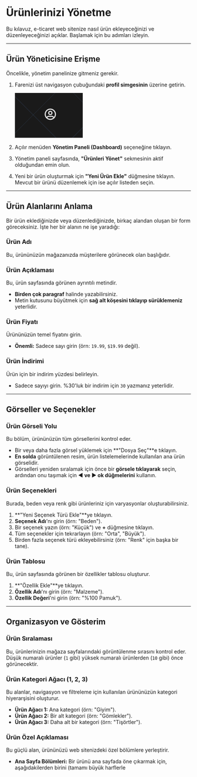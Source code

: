 # Ürünlerinizi Yönetme

Bu kılavuz, e-ticaret web sitenize nasıl ürün ekleyeceğinizi ve düzenleyeceğinizi açıklar. Başlamak için bu adımları izleyin.

---

## Ürün Yöneticisine Erişme

Öncelikle, yönetim panelinize gitmeniz gerekir.

1.  Farenizi üst navigasyon çubuğundaki **profil simgesinin** üzerine getirin.

    ![profil simgesi](guidelineimages/profile_logo.png)
   
2.  Açılır menüden **Yönetim Paneli (Dashboard)** seçeneğine tıklayın.
3.  Yönetim paneli sayfasında, **"Ürünleri Yönet"** sekmesinin aktif olduğundan emin olun.
4.  Yeni bir ürün oluşturmak için **"Yeni Ürün Ekle"** düğmesine tıklayın. Mevcut bir ürünü düzenlemek için ise açılır listeden seçin.

---

## Ürün Alanlarını Anlama

Bir ürün eklediğinizde veya düzenlediğinizde, birkaç alandan oluşan bir form göreceksiniz. İşte her bir alanın ne işe yaradığı:

### Ürün Adı
Bu, ürününüzün mağazanızda müşterilere görünecek olan başlığıdır.

### Ürün Açıklaması
Bu, ürün sayfasında görünen ayrıntılı metindir.
* **Birden çok paragraf** halinde yazabilirsiniz.
* Metin kutusunu büyütmek için **sağ alt köşesini tıklayıp sürüklemeniz** yeterlidir.

### Ürün Fiyatı
Ürününüzün temel fiyatını girin.
* **Önemli:** Sadece sayı girin (örn: `19.99`, `$19.99` değil).

### Ürün İndirimi
Ürün için bir indirim yüzdesi belirleyin.
* Sadece sayıyı girin. %30'luk bir indirim için `30` yazmanız yeterlidir.

---

## Görseller ve Seçenekler

### Ürün Görseli Yolu
Bu bölüm, ürününüzün tüm görsellerini kontrol eder.
* Bir veya daha fazla görsel yüklemek için **"Dosya Seç"**e tıklayın.
* **En solda** görüntülenen resim, ürün listelemelerinde kullanılan ana ürün görselidir.
* Görselleri yeniden sıralamak için önce bir **görsele tıklayarak** seçin, ardından onu taşımak için **◀ ve ▶ ok düğmelerini** kullanın.

### Ürün Seçenekleri
Burada, beden veya renk gibi ürünleriniz için varyasyonlar oluşturabilirsiniz.
1.  **"Yeni Seçenek Türü Ekle"**ye tıklayın.
2.  **Seçenek Adı**'nı girin (örn: "Beden").
3.  Bir seçenek yazın (örn: "Küçük") ve **+** düğmesine tıklayın.
4.  Tüm seçenekler için tekrarlayın (örn: "Orta", "Büyük").
5.  Birden fazla seçenek türü ekleyebilirsiniz (örn: "Renk" için başka bir tane).

### Ürün Tablosu
Bu, ürün sayfasında görünen bir özellikler tablosu oluşturur.
1.  **"Özellik Ekle"**ye tıklayın.
2.  **Özellik Adı**'nı girin (örn: "Malzeme").
3.  **Özellik Değeri**'ni girin (örn: "%100 Pamuk").

---

## Organizasyon ve Gösterim

### Ürün Sıralaması
Bu, ürünlerinizin mağaza sayfalarındaki görüntülenme sırasını kontrol eder. Düşük numaralı ürünler (`1` gibi) yüksek numaralı ürünlerden (`10` gibi) önce görünecektir.

### Ürün Kategori Ağacı (1, 2, 3)
Bu alanlar, navigasyon ve filtreleme için kullanılan ürününüzün kategori hiyerarşisini oluşturur.
* **Ürün Ağacı 1:** Ana kategori (örn: "Giyim").
* **Ürün Ağacı 2:** Bir alt kategori (örn: "Gömlekler").
* **Ürün Ağacı 3:** Daha alt bir kategori (örn: "Tişörtler").

### Ürün Özel Açıklaması
Bu güçlü alan, ürününüzü web sitenizdeki özel bölümlere yerleştirir.
* **Ana Sayfa Bölümleri:** Bir ürünü ana sayfada öne çıkarmak için, aşağıdakilerden birini (tamamı büyük harflerle
